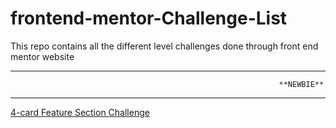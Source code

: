 # frontend-mentor-Challenge-List
This repo contains all the different level challenges done through front end mentor website

************************************************************************************************************
                                                                **NEWBIE**
************************************************************************************************************

[4-card Feature Section Challenge](https://github.com/AmanpreetSingh1995/newbie-4-card-feature-section)
